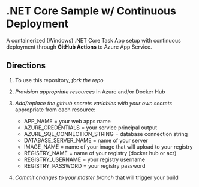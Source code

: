 # .NET Core Sample w/ Continuous Deployment
A containerized (Windows) .NET Core Task App setup with continuous deployment through **GitHub Actions** to Azure App Service.

## Directions
1. To use this repository, *fork the repo* 
2. *Provision appropriate resources* in Azure and/or Docker Hub
3. *Add/replace the github secrets variables with your own secrets* appropriate from each resource:<br/>

      - APP_NAME = your web apps name
      - AZURE_CREDENTIALS = your service principal output
      - AZURE_SQL_CONNECTION_STRING = database connection string
      - DATABASE_SERVER_NAME = name of your server
      - IMAGE_NAME = name of your image that will upload to your registry
      - REGISTRY_NAME = name of your registry (docker hub or acr)
      - REGISTRY_USERNAME = your registry username
      - REGISTRY_PASSWORD = your registry password
  
3. *Commit changes to your master branch* that will trigger your build


